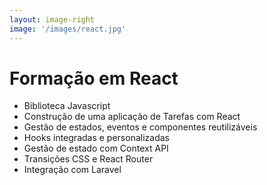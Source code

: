 ```yaml
---
layout: image-right
image: '/images/react.jpg'
---
```


# Formação em React

- Biblioteca Javascript
- Construção de uma aplicação de Tarefas com React
- Gestão de estados, eventos e componentes reutilizáveis
- Hooks integradas e personalizadas
- Gestão de estado com Context API
- Transições CSS e React Router
- Integração com Laravel

<!--
React é a cena mais aborrecida de sempre.
-->
